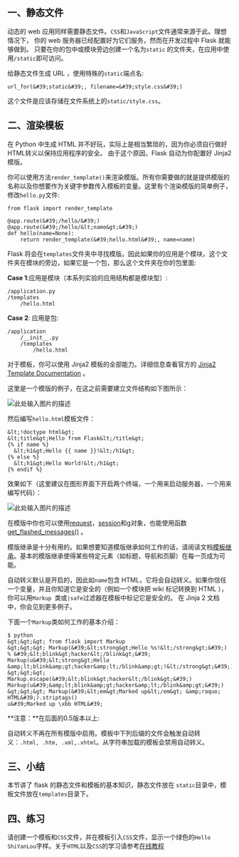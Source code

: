 ## 一、静态文件

动态的 web 应用同样需要静态文件。`CSS`和`JavaScript`文件通常来源于此。理想情况下， 你的 web 服务器已经配置好为它们服务，然而在开发过程中 Flask 就能够做到。 只要在你的包中或模块旁边创建一个名为`static` 的文件夹，在应用中使用`/static`即可访问。

给静态文件生成 URL ，使用特殊的`static`端点名:
```
url_for(&#39;static&#39;, filename=&#39;style.css&#39;)
```

这个文件是应该存储在文件系统上的`static/style.css`。

## 二、渲染模板

在 Python 中生成 HTML 并不好玩，实际上是相当繁琐的，因为你必须自行做好HTML转义以保持应用程序的安全。 由于这个原因，Flask 自动为你配置好 Jinja2 模版。

你可以使用方法`render_template()`来渲染模版。所有你需要做的就是提供模版的名称以及你想要作为关键字参数传入模板的变量。这里有个渲染模版的简单例子， 修改`hello.py`文件:
```
from flask import render_template

@app.route(&#39;/hello/&#39;)
@app.route(&#39;/hello/&lt;name&gt;&#39;)
def hello(name=None):
    return render_template(&#39;hello.html&#39;, name=name)
```

Flask 将会在`templates`文件夹中寻找模版。因此如果你的应用是个模块，这个文件夹在模块的旁边，如果它是一个包，那么这个文件夹在你的包里面:

**Case 1**:应用是模块（本系列实验的应用结构都是模块型）:
```
/application.py
/templates
    /hello.html
```

**Case 2**: 应用是包:
```
/application
    /__init__.py
    /templates
        /hello.html
```

对于模板，你可以使用 Jinja2 模板的全部能力。详细信息查看官方的 [Jinja2 Template Documentation](http://jinja.pocoo.org/2/documentation/templates) 。

这里是一个模版的例子，在这之前需要建立文件结构如下图所示：

![此处输入图片的描述](https://dn-anything-about-doc.qbox.me/document-uid73259labid261timestamp1442025366740.png/wm)

然后编写`hello.html`模板文件：
```
&lt;!doctype html&gt;
&lt;title&gt;Hello from Flask&lt;/title&gt;
{% if name %}
  &lt;h1&gt;Hello {{ name }}!&lt;/h1&gt;
{% else %}
  &lt;h1&gt;Hello World!&lt;/h1&gt;
{% endif %}
```

效果如下（这里建议在图形界面下开启两个终端，一个用来启动服务器，一个用来编写代码）：

![此处输入图片的描述](https://dn-anything-about-doc.qbox.me/document-uid73259labid261timestamp1442026631539.png/wm)

在模版中你也可以使用[request](http://www.pythondoc.com/flask/api.html#flask.request)，[session](http://www.pythondoc.com/flask/api.html#flask.session)和[g](http://www.pythondoc.com/flask/api.html#flask.g)对象，也能使用函数[get_flashed_messages()](http://www.pythondoc.com/flask/api.html#flask.get_flashed_messages) 。

模版继承是十分有用的。如果想要知道模版继承如何工作的话，请阅读文档[模板继承](http://www.pythondoc.com/flask/patterns/templateinheritance.html#template-inheritance)。基本的模版继承使得某些特定元素（如标题，导航和页脚）在每一页成为可能。

自动转义默认是开启的，因此如`name`包含 HTML，它将会自动转义。如果你信任一个变量，并且你知道它是安全的（例如一个模块把 wiki 标记转换到 HTML ），你可以用`Markup `类或`|safe`过滤器在模板中标记它是安全的。 在 Jinja 2 文档中，你会见到更多例子。

下面一个`Markup`类如何工作的基本介绍：
```
$ python
&gt;&gt;&gt; from flask import Markup
&gt;&gt;&gt; Markup(&#39;&lt;strong&gt;Hello %s!&lt;/strong&gt;&#39;) % &#39;&lt;blink&gt;hacker&lt;/blink&gt;&#39;
Markup(u&#39;&lt;strong&gt;Hello &amp;lt;blink&amp;gt;hacker&amp;lt;/blink&amp;gt;!&lt;/strong&gt;&#39;)
&gt;&gt;&gt; Markup.escape(&#39;&lt;blink&gt;hacker&lt;/blink&gt;&#39;)
Markup(u&#39;&amp;lt;blink&amp;gt;hacker&amp;lt;/blink&amp;gt;&#39;)
&gt;&gt;&gt; Markup(&#39;&lt;em&gt;Marked up&lt;/em&gt; &amp;raquo; HTML&#39;).striptags()
u&#39;Marked up \xbb HTML&#39;
```

**注意：**在后面的0.5版本以上:

自动转义不再在所有模版中启用。模板中下列后缀的文件会触发自动转义：`.html, .htm, .xml,.xhtml`。从字符串加载的模板会禁用自动转义。

## 三、小结

本节讲了 flask 的静态文件和模板的基本知识，静态文件放在 `static`目录中，模板文件放在`templates`目录下。

## 四、练习

请创建一个模板和`CSS`文件，并在模板引入`CSS`文件，显示一个绿色的`Hello ShiYanLou`字样。关于`HTML`以及`CSS`的学习请参考[在线教程](http://www.w3school.com.cn/html/html_css.asp)